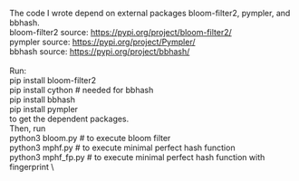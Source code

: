 The code I wrote depend on external packages bloom-filter2, pympler, and bbhash. \
bloom-filter2 source: https://pypi.org/project/bloom-filter2/ \
pympler source: https://pypi.org/project/Pympler/ \
bbhash source: https://pypi.org/project/bbhash/ \
\
Run: \
pip install bloom-filter2 \
pip install cython          # needed for bbhash \
pip install bbhash \
pip install pympler \
to get the dependent packages.  \
Then, run  \
python3 bloom.py            # to execute bloom filter \
python3 mphf.py             # to execute minimal perfect hash function \
python3 mphf_fp.py          # to execute minimal perfect hash function with fingerprint \

